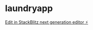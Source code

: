 # laundryapp

[Edit in StackBlitz next generation editor ⚡️](https://stackblitz.com/~/github.com/iamdanusabu/laundryapp)